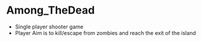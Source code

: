 # Among_TheDead
- Single player shooter game
- Player Aim is to kill/escape from zombies and reach the exit of the island
